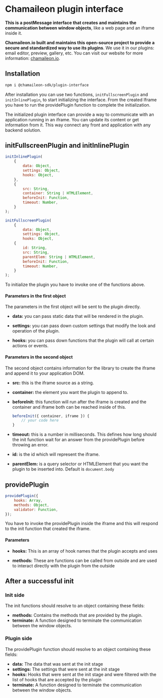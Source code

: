 # Chamaileon plugin interface

**This is a postMessage interface that creates and maintains the communication between window objects**, like a web page and an iframe inside it.

**Chamaileon.io built and maintains this open-source project to provide a secure and standardized way to use its plugins**. We use it in our plugins: email editor, preview, gallery, etc. You can visit our website for more information: [chamaileon.io](https://chamaileon.io).

## Installation

```bash
npm i @chamaileon-sdk/plugin-interface
```

After installation you can use two functions, `initFullscreenPlugin` and `initInlinePlugin`, to start initializing the interface. From the created Iframe you have to run the providePlugin function to complete the initialization.

The initialized plugin interface can provide a way to communicate with an application running in an iframe. You can update its content or get information from it. This way connect any front and application with any backend solution.

## initFullscreenPlugin and initInlinePlugin

```js
initInlinePlugin(
	{
		data: Object,
		settings: Object,
		hooks: Object,
	},
	{
		src: String,
		container: String | HTMLElement,
		beforeInit: Function,
		timeout: Number,
	}
);
```

```js
initFullscreenPlugin(
	{
		data: Object,
		settings: Object,
		hooks: Object,
	{
		id: String,
		src: String,
		parentElem: String | HTMLElement,
		beforeInit: Function,
		timeout: Number,
	}
);
```

To initialize the plugin you have to invoke one of the functions above.

#### Parameters in the first object

The parameters in the first object will be sent to the plugin directly.

- **data:** you can pass static data that will be rendered in the plugin.

- **settings:** you can pass down custom settings that modify the look and operation of the plugin.

- **hooks:** you can pass down functions that the plugin will call at certain actions or events.

#### Parameters in the second object

The second object contains information for the library to create the iframe and append it to your application DOM.

- **src:** this is the iframe source as a string.

- **container:** the element you want the plugin to append to.

- **beforeInit:** this function will run after the iframe is created and the container and iframe both can be reached inside of this.

	```js
	beforeInit({ container, iframe }) {
		// your code here
	}
	```

- **timeout:** this is a number in milliseconds. This defines how long should the init function wait for an answer from the providePlugin before throwing an error.

- **id:** is the id which will represent the iframe.

- **parentElem:** is a query selector or HTMLElement that you want the plugin to be inserted into. Default is `document.body`

## providePlugin

```js
providePlugin({
	hooks: Array,
	methods: Object,
	validator: Function,
});
```

You have to invoke the providePlugin inside the iframe and this will respond to the init function that created the iframe.

#### Parameters

- **hooks:** This is an array of hook names that the plugin accepts and uses

- **methods:** These are functions can be called from outside and are used to interact directly with the plugin from the outside

## After a successful init

### Init side

The init functions should resolve to an object containing these fields:

- **methods:** Contains the methods that are provided by the plugin.
- **terminate:** A function designed to terminate the communication between the window objects.

### Plugin side

The providePlugin function should resolve to an object containing these fields:

- **data:** The data that was sent at the init stage
- **settings:** The settings that were sent at the init stage
- **hooks:** Hooks that were sent at the init stage and were filtered with the list of hooks that are accepted by the plugin
- **terminate:** A function designed to terminate the communication between the window objects.
